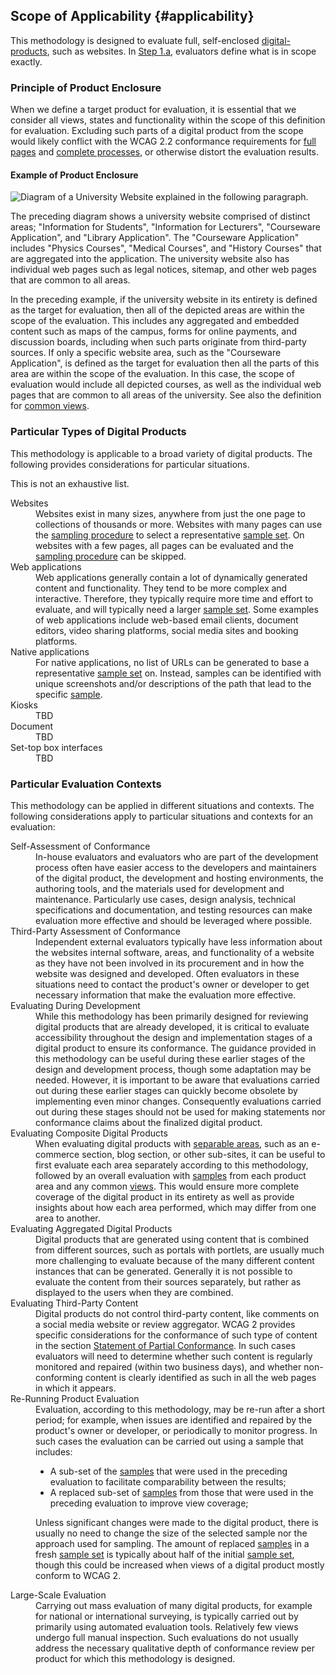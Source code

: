## Scope of Applicability {#applicability}

This methodology is designed to evaluate full, self-enclosed [digital-products](#digital-product), such as websites. In [Step 1.a](#step1a), evaluators define what is in scope exactly. 

### Principle of Product Enclosure

When we define a target product for evaluation, it is essential that we consider all views, states and functionality within the scope of this definition for evaluation. Excluding such parts of a digital product from the scope would likely conflict with the WCAG 2.2 conformance requirements for [full pages](https://www.w3.org/TR/WCAG22/#cc2) and [complete processes](https://www.w3.org/TR/WCAG22/#cc3), or otherwise distort the evaluation results.

#### Example of Product Enclosure

![Diagram of a University Website explained in the following paragraph.](website.png)

The preceding diagram shows a university website comprised of distinct areas; "Information for Students", "Information for Lecturers", "Courseware Application", and "Library Application". The "Courseware Application" includes "Physics Courses", "Medical Courses", and "History Courses" that are aggregated into the application. The university website also has individual web pages such as legal notices, sitemap, and other web pages that are common to all areas.

In the preceding example, if the university website in its entirety is defined as the target for evaluation, then all of the depicted areas are within the scope of the evaluation. This includes any aggregated and embedded content such as maps of the campus, forms for online payments, and discussion boards, including when such parts originate from third-party sources. If only a specific website area, such as the "Courseware Application", is defined as the target for evaluation then all the parts of this area are within the scope of the evaluation. In this case, the scope of evaluation would include all depicted courses, as well as the individual web pages that are common to all areas of the university. See also the definition for [common views](#common).

### Particular Types of Digital Products

This methodology is applicable to a broad variety of digital products. The following provides considerations for particular situations. 

<div class="note">This is not an exhaustive list.</div>

<dl>

<dt>Websites</dt>
<dd>Websites exist in many sizes, anywhere from just the one page to collections of thousands or more. Websites with many pages can use the <a href="#step3">sampling procedure</a> to select a representative <a href="#sampleset">sample set</a>. On websites with a few pages, all pages can be evaluated and the <a href="#step3">sampling procedure</a> can be skipped. </dd>

<dt>Web applications</dt>
<dd>Web applications generally contain a lot of dynamically generated content and functionality. They tend to be more complex and interactive. Therefore, they typically require more time and effort to evaluate, and will typically need a larger <a href="#sampleset">sample set</a>. Some examples of web applications include web-based email clients, document editors, video sharing platforms, social media sites and booking platforms.

<dt>Native applications</dt>
<dd>For native applications, no list of URLs can be generated to base a representative <a href="#sampleset">sample set</a> on. Instead, samples can be identified with unique screenshots and/or descriptions of the path that lead to the specific <a href="#sample">sample</a>.</dd>

<dt>Kiosks</dt>
<dd>TBD</dd>

<dt>Document</dt>
<dd>TBD</dd>

<dt>Set-top box interfaces</dt>
<dd>TBD</dd>
</dl>

### Particular Evaluation Contexts

This methodology can be applied in different situations and contexts. The following considerations apply to particular situations and contexts for an evaluation:

<dl>

<dt>Self-Assessment of Conformance</dt>
<dd>In-house evaluators and evaluators who are part of the development process often have easier access to the developers and maintainers of the digital product, the development and hosting environments, the authoring tools, and the materials used for development and maintenance. Particularly use cases, design analysis, technical specifications and documentation, and testing resources can make evaluation more effective and should be leveraged where possible.</dd>

<dt>Third-Party Assessment of Conformance</dt>
<dd>Independent external evaluators typically have less information about the websites internal software, areas, and functionality of a website as they have not been involved in its procurement and in how the website was designed and developed. Often evaluators in these situations need to contact the product's owner or developer to get necessary information that make the evaluation more effective.</dd>

<dt>Evaluating During Development</dt>
<dd>While this methodology has been primarily designed for reviewing digital products that are already developed, it is critical to evaluate accessibility throughout the design and implementation stages of a digital product to ensure its conformance. The guidance provided in this methodology can be useful during these earlier stages of the design and development process, though some adaptation may be needed. However, it is important to be aware that evaluations carried out during these earlier stages can quickly become obsolete by implementing even minor changes. Consequently evaluations carried out during these stages should not be used for making statements nor conformance claims about the finalized digital product.</dd>

<dt>Evaluating Composite Digital Products</dt>
<dd>When evaluating digital products with <a href="#separable">separable areas</a>, such as an e-commerce section, blog section, or other sub-sites, it can be useful to first evaluate each area separately according to this methodology, followed by an overall evaluation with <a href="#sample">samples</a> from each product area and any common <a href="#view">views</a>. This would ensure more complete coverage of the digital product in its entirety as well as provide insights about how each area performed, which may differ from one area to another.</dd>

<dt>Evaluating Aggregated Digital Products</dt>
<dd>Digital products that are generated using content that is combined from different sources, such as portals with portlets, are usually much more challenging to evaluate because of the many different content instances that can be generated. Generally it is not possible to evaluate the content from their sources separately, but rather as displayed to the users when they are combined.</dd>

<dt>Evaluating Third-Party Content</dt>
<dd>Digital products do not control third-party content, like comments on a social media website or review aggregator. WCAG 2 provides specific considerations for the conformance of such type of content in the section <a href="https://www.w3.org/TR/WCAG22/#conformance-partial">Statement of Partial Conformance</a>. In such cases evaluators will need to determine whether such content is regularly monitored and repaired (within two business days), and whether non-conforming content is clearly identified as such in all the web pages in which it appears.</dd>

<dt>Re-Running Product Evaluation</dt>
<dd>Evaluation, according to this methodology, may be re-run after a short period; for example, when issues are identified and repaired by the product's owner or developer, or periodically to monitor progress. In such cases the evaluation can be carried out using a sample that includes:

* A sub-set of the <a href="#sample">samples</a> that were used in the preceding evaluation to facilitate comparability between the results;
* A replaced sub-set of <a href="#sample">samples</a> from those that were used in the preceding evaluation to improve view coverage;

Unless significant changes were made to the digital product, there is usually no need to change the size of the selected sample nor the approach used for sampling. The amount of replaced <a href="#sample">samples</a> in a fresh <a href="#sampleset">sample set</a> is typically about half of the initial <a href="#sampleset">sample set</a>, though this could be increased when views of a digital product mostly conform to WCAG 2.</dd>

<dt>Large-Scale Evaluation</dt>
<dd>Carrying out mass evaluation of many digital products, for example for national or international surveying, is typically carried out by primarily using automated evaluation tools. Relatively few views undergo full manual inspection. Such evaluations do not usually address the necessary qualitative depth of conformance review per product for which this methodology is designed.</dd>
</dl>